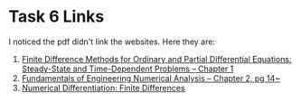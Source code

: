 # Task 6 Links

I noticed the pdf didn't link the websites. Here they are:

1. [Finite Difference Methods for Ordinary and Partial Differential Equations: Steady-State and Time-Dependent Problems – Chapter 1](http://www.siam.org/books/ot98/sample/OT98Chapter1.pdf)
2. [Fundamentals of Engineering Numerical Analysis – Chapter 2, pg 14~](https://www.researchgate.net/profile/Parviz_Moin/publication/245378079_Fundamentals_of_Engineering_Numerical_Analysis/links/57150bae08ae8b7c0481ac53/Fundamentals-of-Engineering-Numerical-Analysis.pdf)
3. [Numerical Differentiation: Finite Differences](http://www.dam.brown.edu/people/alcyew/handouts/numdiff.pdf)
